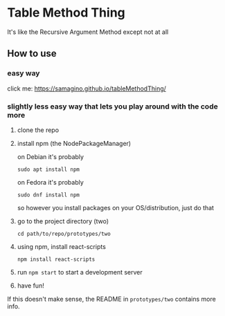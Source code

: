 # Table Method Thing
It's like the Recursive Argument Method except not at all

## How to use
### easy way
click me: https://samagino.github.io/tableMethodThing/
### slightly less easy way that lets you play around with the code more
1. clone the repo

2. install npm (the NodePackageManager)

   on Debian it's probably
   ```
   sudo apt install npm
   ```
   on Fedora it's probably
   ```
   sudo dnf install npm
   ```
   so however you install packages on your OS/distribution, just do that

3. go to the project directory (two)
   ```
   cd path/to/repo/prototypes/two
   ```

4. using npm, install react-scripts
   ```
   npm install react-scripts
   ```

5. run ```npm start``` to start a development server

6. have fun!

If this doesn't make sense, the README in ```prototypes/two``` contains more info.
